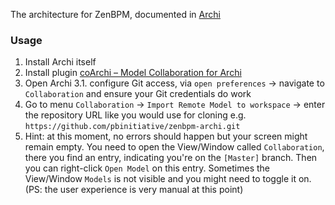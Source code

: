 
The architecture for ZenBPM, documented in [Archi](https://www.archimatetool.com/)

### Usage

1. Install Archi itself
2. Install plugin [coArchi – Model Collaboration for Archi](https://www.archimatetool.com/plugins/)
3. Open Archi
3.1. configure Git access, via `open preferences` -> navigate to `Collaboration` and ensure your Git credentials do work
4. Go to menu `Collaboration` -> `Import Remote Model to workspace` -> enter the repository URL like you would use for cloning e.g. `https://github.com/pbinitiative/zenbpm-archi.git`
5. Hint: at this moment, no errors should happen but your screen might remain empty.
   You need to open the View/Window called `Collaboration`, there you find an entry, indicating you're on the `[Master]` branch. Then you can right-click `Open Model` on this entry.
   Sometimes the View/Window `Models` is not visible and you might need to toggle it on.
   (PS: the user experience is very manual at this point)

